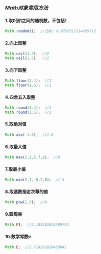 ### *Math对象常用方法*
#### 1.取0到1之间的随机数，不包括1
```javascript
Math.random();  //比如: 0.8758511714455712
```
#### 2.向上取整
```javascript
Math.ceil(1.4);  //2
Math.ceil(1.5);  //2
```
#### 3.向下取整
```javascript
Math.floor(1.4);  //1
Math.floor(1.5);  //1
```
#### 4.四舍五入取整
```javascript
Math.round(1.4);  //1
Math.round(1.5);  //2
```
#### 5.取绝对值
```javascript
Math.abs(-1.6);  //1.6
```
#### 6.取最大值
```javascript
Math.max(2,1,5,7,8);  //8
```
#### 7.取最小值
```javascript
Math.min(2,1,-5,7,8);  //-5
```
#### 8.取基数指定次幂的值
```javascript
Math.pow(2,3);  //8
```
#### 9.圆周率
```javascript
Math.PI;  //3.141592653589793
```
#### 10.数学常数e
```javascript
Math.E;  //2.718281828459045
```


